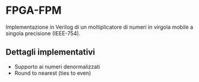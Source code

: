 # FPGA-FPM
Implementazione in Verilog di un moltiplicatore di numeri in virgola mobile a singola precisione (IEEE-754).
## Dettagli implementativi
- Supporto ai numeri denormalizzati
- Round to nearest (ties to even)
